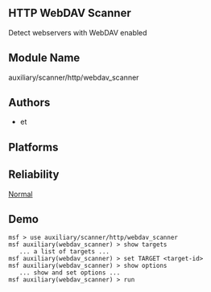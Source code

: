 ## HTTP WebDAV Scanner

Detect webservers with WebDAV enabled


## Module Name
auxiliary/scanner/http/webdav_scanner

## Authors
* et





## Platforms


## Reliability
[Normal](https://github.com/rapid7/metasploit-framework/wiki/Exploit-Ranking)

## Demo

```
msf > use auxiliary/scanner/http/webdav_scanner
msf auxiliary(webdav_scanner) > show targets
   ... a list of targets ...
msf auxiliary(webdav_scanner) > set TARGET <target-id>
msf auxiliary(webdav_scanner) > show options
   ... show and set options ...
msf auxiliary(webdav_scanner) > run
```
    
    